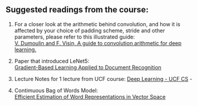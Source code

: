 ## Suggested readings from the course:

 1. For a closer look at the arithmetic behind convolution, and how it is affected by your choice of padding scheme, stride and other parameters, please refer to this illustrated guide:<br>
[V. Dumoulin and F. Visin, A guide to convolution arithmetic for deep learning.](https://arxiv.org/pdf/1603.07285v1.pdf)

2. Paper that introduced LeNet5: <br>
[Gradient-Based Learning Applied to Document Recognition](http://yann.lecun.com/exdb/publis/pdf/lecun-01a.pdf)

3.  Lecture Notes for 1 lecture from UCF course: [Deep Learning - UCF CS](http://www.cs.ucf.edu/~gqi/CAP5610/CAP5610Lecture10.pdf) -

4. Contimuous Bag of Words Model: <br>
[Efficient Estimation of Word Representations in Vector Space](https://arxiv.org/abs/1301.3781)
